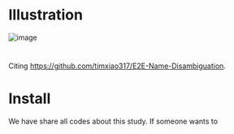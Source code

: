 # Illustration
![image](https://user-images.githubusercontent.com/37830460/235340773-b79a7917-892b-4374-af75-06404dfc3b8b.png)

# 
Citing https://github.com/timxiao317/E2E-Name-Disambiguation.

# Install



We have share all codes about this study. If someone wants to 
